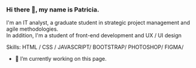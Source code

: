 ### Hi there :information_desk_person:, my name is Patricia.

I'm an IT analyst, a graduate student in strategic project management and agile methodologies.  
In addition, I'm a student of front-end development and UX / UI design

Skills: HTML / CSS / JAVASCRIPT/ BOOTSTRAP/ PHOTOSHOP/ FIGMA/ 

- 🔭 I’m currently working on this page. 


